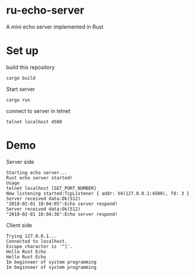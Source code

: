 # ru-echo-server
A mini echo server implemented in Rust
# Set up
build this repository
```
cargo build
```
Start server
```
cargo run
```
connect to server in telnet 
```
telnet localhost 4500
```
# Demo 
Server side
```
Starting echo server...
Rust echo server started!
Usage
telnet localhost [SET_PORT_NUMBER]
New listening started:TcpListener { addr: V4(127.0.0.1:4500), fd: 3 }
Server received data:Ok(512)
"2018-02-01 10:04:05":Echo server respond!
Server received data:Ok(512)
"2018-02-01 10:04:36":Echo server respond!
```
Client side
```
Trying 127.0.0.1...
Connected to localhost.
Escape character is '^]'.
Hello Rust Echo
Hello Rust Echo
Im beginneer of system programming
Im beginneer of system programming
```
